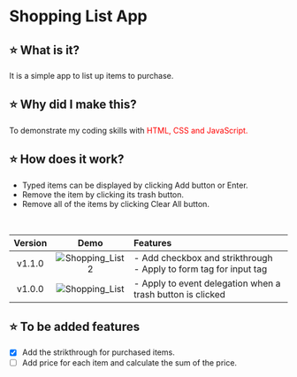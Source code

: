 # Shopping List App
## :star: What is it?
It is a simple app to list up items to purchase.
</br>
## :star: Why did I make this?
To demonstrate my coding skills with <span style="color:red">HTML, CSS and JavaScript.
  </br>
## ⭐ How does it work?
- Typed items can be displayed by clicking Add button or Enter.
- Remove the item by clicking its trash button.
- Remove all of the items by clicking Clear All button.
</br>

|**Version**|**Demo**|**Features**|
|:--:|:--:|:--|
|v1.1.0|![Shopping_List2](https://user-images.githubusercontent.com/53497516/155876162-262f3d94-ba43-476f-a8c0-cc836ef580d0.gif)|- Add checkbox and strikthrough</br>- Apply to form tag for input tag|
|v1.0.0|![Shopping_List](https://user-images.githubusercontent.com/53497516/155880684-24f6bd18-993d-4855-8098-9f88340e2d8e.gif)|- Apply to event delegation when a trash button is clicked|

## ⭐ To be added features
- [X] Add the strikthrough for purchased items.
- [ ] Add price for each item and calculate the sum of the price.
